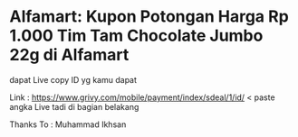 # Alfamart: Kupon Potongan Harga Rp 1.000 Tim Tam Chocolate Jumbo 22g di Alfamart

dapat Live copy ID yg kamu dapat 

Link : https://www.grivy.com/mobile/payment/index/sdeal/1/id/  < paste angka Live tadi di bagian belakang

Thanks To : Muhammad Ikhsan
